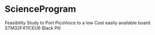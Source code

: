 # ScienceProgram
Feasibility Study to Port PicoVoice to a low Cost easily available board STM32F411CEU6 Black Pill 
